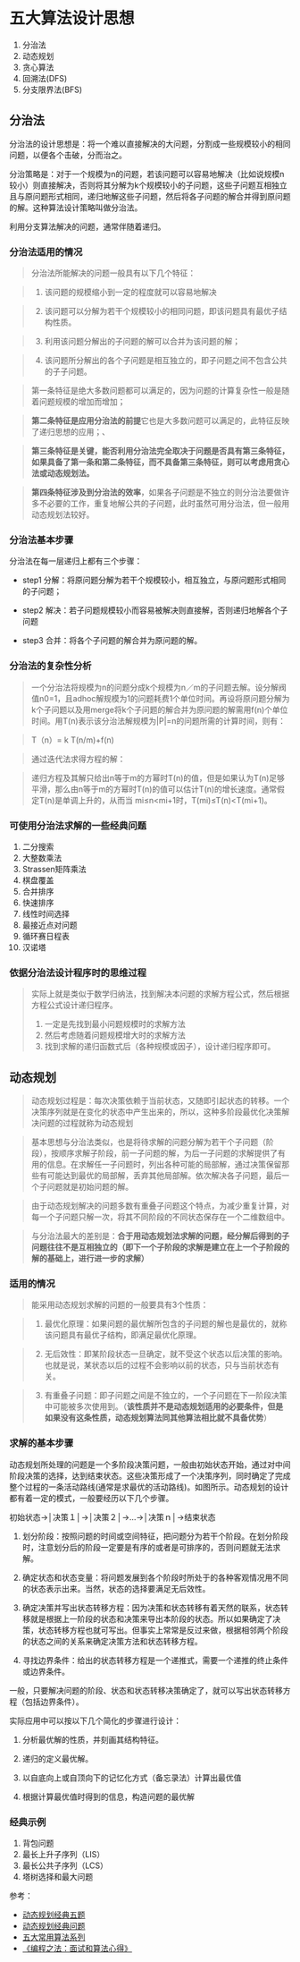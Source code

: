 <!-- toc -->
# 五大算法设计思想

1. 分治法
2. 动态规划
3. 贪心算法
4. 回溯法(DFS)
5. 分支限界法(BFS)


## 分治法 

分治法的设计思想是：将一个难以直接解决的大问题，分割成一些规模较小的相同问题，以便各个击破，分而治之。

分治策略是：对于一个规模为n的问题，若该问题可以容易地解决（比如说规模n较小）则直接解决，否则将其分解为k个规模较小的子问题，这些子问题互相独立且与原问题形式相同，递归地解这些子问题，然后将各子问题的解合并得到原问题的解。这种算法设计策略叫做分治法。

利用分支算法解决的问题，通常伴随着递归。


### 分治法适用的情况

> 分治法所能解决的问题一般具有以下几个特征：

> 1. 该问题的规模缩小到一定的程度就可以容易地解决

> 2. 该问题可以分解为若干个规模较小的相同问题，即该问题具有最优子结构性质。

> 3. 利用该问题分解出的子问题的解可以合并为该问题的解；

> 4. 该问题所分解出的各个子问题是相互独立的，即子问题之间不包含公共的子子问题。

> 第一条特征是绝大多数问题都可以满足的，因为问题的计算复杂性一般是随着问题规模的增加而增加；

> **第二条特征是应用分治法的前提**它也是大多数问题可以满足的，此特征反映了递归思想的应用；、

> **第三条特征是关键，能否利用分治法完全取决于问题是否具有第三条特征，如果具备了第一条和第二条特征，而不具备第三条特征，则可以考虑用贪心法或动态规划法。**

> **第四条特征涉及到分治法的效率**，如果各子问题是不独立的则分治法要做许多不必要的工作，重复地解公共的子问题，此时虽然可用分治法，但一般用动态规划法较好。


### 分治法基本步骤

分治法在每一层递归上都有三个步骤：

- step1 分解：将原问题分解为若干个规模较小，相互独立，与原问题形式相同的子问题；

- step2 解决：若子问题规模较小而容易被解决则直接解，否则递归地解各个子问题

- step3 合并：将各个子问题的解合并为原问题的解。

### 分治法的复杂性分析

> 一个分治法将规模为n的问题分成k个规模为n／m的子问题去解。设分解阀值n0=1，且adhoc解规模为1的问题耗费1个单位时间。再设将原问题分解为k个子问题以及用merge将k个子问题的解合并为原问题的解需用f(n)个单位时间。用T(n)表示该分治法解规模为|P|=n的问题所需的计算时间，则有：

> T（n）= k T(n/m)+f(n)

>   通过迭代法求得方程的解：

>   递归方程及其解只给出n等于m的方幂时T(n)的值，但是如果认为T(n)足够平滑，那么由n等于m的方幂时T(n)的值可以估计T(n)的增长速度。通常假定T(n)是单调上升的，从而当                  mi≤n<mi+1时，T(mi)≤T(n)<T(mi+1)。 


### 可使用分治法求解的一些经典问题

1. 二分搜索
2. 大整数乘法
3. Strassen矩阵乘法
4. 棋盘覆盖
5. 合并排序
6. 快速排序
7. 线性时间选择
8. 最接近点对问题
9. 循环赛日程表
10. 汉诺塔

### 依据分治法设计程序时的思维过程

> 实际上就是类似于数学归纳法，找到解决本问题的求解方程公式，然后根据方程公式设计递归程序。
> 1. 一定是先找到最小问题规模时的求解方法
> 2. 然后考虑随着问题规模增大时的求解方法
> 3. 找到求解的递归函数式后（各种规模或因子），设计递归程序即可。


## 动态规划

>动态规划过程是：每次决策依赖于当前状态，又随即引起状态的转移。一个决策序列就是在变化的状态中产生出来的，所以，这种多阶段最优化决策解决问题的过程就称为动态规划

>基本思想与分治法类似，也是将待求解的问题分解为若干个子问题（阶段），按顺序求解子阶段，前一子问题的解，为后一子问题的求解提供了有用的信息。在求解任一子问题时，列出各种可能的局部解，通过决策保留那些有可能达到最优的局部解，丢弃其他局部解。依次解决各子问题，最后一个子问题就是初始问题的解。

>由于动态规划解决的问题多数有重叠子问题这个特点，为减少重复计算，对每一个子问题只解一次，将其不同阶段的不同状态保存在一个二维数组中。

>与分治法最大的差别是：**合于用动态规划法求解的问题，经分解后得到的子问题往往不是互相独立的（即下一个子阶段的求解是建立在上一个子阶段的解的基础上，进行进一步的求解）**

### 适用的情况

>能采用动态规划求解的问题的一般要具有3个性质：

>1. 最优化原理：如果问题的最优解所包含的子问题的解也是最优的，就称该问题具有最优子结构，即满足最优化原理。

>2. 无后效性：即某阶段状态一旦确定，就不受这个状态以后决策的影响。也就是说，某状态以后的过程不会影响以前的状态，只与当前状态有关。

>3. 有重叠子问题：即子问题之间是不独立的，一个子问题在下一阶段决策中可能被多次使用到。（**该性质并不是动态规划适用的必要条件，但是如果没有这条性质，动态规划算法同其他算法相比就不具备优势**）

 

### 求解的基本步骤

动态规划所处理的问题是一个多阶段决策问题，一般由初始状态开始，通过对中间阶段决策的选择，达到结束状态。这些决策形成了一个决策序列，同时确定了完成整个过程的一条活动路线(通常是求最优的活动路线)。如图所示。动态规划的设计都有着一定的模式，一般要经历以下几个步骤。

初始状态→│决策１│→│决策２│→…→│决策ｎ│→结束状态
                  
1. 划分阶段：按照问题的时间或空间特征，把问题分为若干个阶段。在划分阶段时，注意划分后的阶段一定要是有序的或者是可排序的，否则问题就无法求解。

2. 确定状态和状态变量：将问题发展到各个阶段时所处于的各种客观情况用不同的状态表示出来。当然，状态的选择要满足无后效性。

3. 确定决策并写出状态转移方程：因为决策和状态转移有着天然的联系，状态转移就是根据上一阶段的状态和决策来导出本阶段的状态。所以如果确定了决策，状态转移方程也就可写出。但事实上常常是反过来做，根据相邻两个阶段的状态之间的关系来确定决策方法和状态转移方程。

4. 寻找边界条件：给出的状态转移方程是一个递推式，需要一个递推的终止条件或边界条件。


一般，只要解决问题的阶段、状态和状态转移决策确定了，就可以写出状态转移方程（包括边界条件）。

实际应用中可以按以下几个简化的步骤进行设计：

1. 分析最优解的性质，并刻画其结构特征。

2. 递归的定义最优解。

3. 以自底向上或自顶向下的记忆化方式（备忘录法）计算出最优值

4. 根据计算最优值时得到的信息，构造问题的最优解


### 经典示例

1. 背包问题
2. 最长上升子序列（LIS）
3. 最长公共子序列（LCS）
4. 塔树选择和最大问题

参考： 
- [动态规划经典五题](https://blog.csdn.net/zmazon/article/details/8247015)
- [动态规划经典问题](https://www.jianshu.com/p/7ffba3910997)
- [五大常用算法系列](https://www.cnblogs.com/steven_oyj/archive/2010/05/22/1741370.html)
- [《编程之法：面试和算法心得》](https://wizardforcel.gitbooks.io/the-art-of-programming-by-july/content/index.html)










